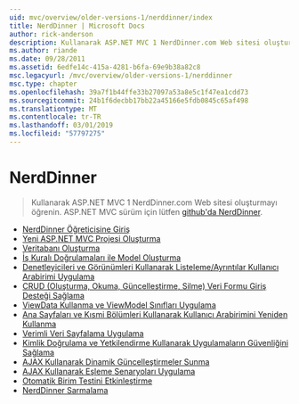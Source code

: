 ```yaml
---
uid: mvc/overview/older-versions-1/nerddinner/index
title: NerdDinner | Microsoft Docs
author: rick-anderson
description: Kullanarak ASP.NET MVC 1 NerdDinner.com Web sitesi oluşturmayı öğrenin. ASP.NET MVC 3 sürümü için Github'da nerddinner ziyaret edin.
ms.author: riande
ms.date: 09/28/2011
ms.assetid: 6edfe14c-415a-4281-b6fa-69e9b38a82c8
msc.legacyurl: /mvc/overview/older-versions-1/nerddinner
msc.type: chapter
ms.openlocfilehash: 39a7f1b44ffe33b27097a53a8e5c1f47ea1cdd73
ms.sourcegitcommit: 24b1f6decbb17bb22a45166e5fdb0845c65af498
ms.translationtype: MT
ms.contentlocale: tr-TR
ms.lasthandoff: 03/01/2019
ms.locfileid: "57797275"
---
```

<a name="nerddinner"></a>NerdDinner
====================
> Kullanarak ASP.NET MVC 1 NerdDinner.com Web sitesi oluşturmayı öğrenin. ASP.NET MVC sürüm için lütfen [github'da NerdDinner](https://github.com/AspNetMVPSamples/NerdDinner).


- [NerdDinner Öğreticisine Giriş](introducing-the-nerddinner-tutorial.md)
- [Yeni ASP.NET MVC Projesi Oluşturma](create-a-new-aspnet-mvc-project.md)
- [Veritabanı Oluşturma](create-a-database.md)
- [İş Kuralı Doğrulamaları ile Model Oluşturma](build-a-model-with-business-rule-validations.md)
- [Denetleyicileri ve Görünümleri Kullanarak Listeleme/Ayrıntılar Kullanıcı Arabirimi Uygulama](use-controllers-and-views-to-implement-a-listingdetails-ui.md)
- [CRUD (Oluşturma, Okuma, Güncelleştirme, Silme) Veri Formu Giriş Desteği Sağlama](provide-crud-create-read-update-delete-data-form-entry-support.md)
- [ViewData Kullanma ve ViewModel Sınıfları Uygulama](use-viewdata-and-implement-viewmodel-classes.md)
- [Ana Sayfaları ve Kısmi Bölümleri Kullanarak Kullanıcı Arabirimini Yeniden Kullanma](re-use-ui-using-master-pages-and-partials.md)
- [Verimli Veri Sayfalama Uygulama](implement-efficient-data-paging.md)
- [Kimlik Doğrulama ve Yetkilendirme Kullanarak Uygulamaların Güvenliğini Sağlama](secure-applications-using-authentication-and-authorization.md)
- [AJAX Kullanarak Dinamik Güncelleştirmeler Sunma](use-ajax-to-deliver-dynamic-updates.md)
- [AJAX Kullanarak Eşleme Senaryoları Uygulama](use-ajax-to-implement-mapping-scenarios.md)
- [Otomatik Birim Testini Etkinleştirme](enable-automated-unit-testing.md)
- [NerdDinner Sarmalama](nerddinner-wrap-up.md)
